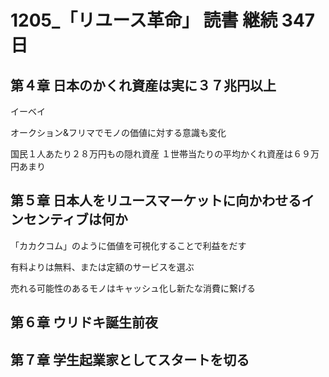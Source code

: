 # 1205\_「リユース革命」 読書 継続 347 日

## 第４章 日本のかくれ資産は実に３７兆円以上

イーベイ

オークション&フリマでモノの価値に対する意識も変化

国民１人あたり２８万円もの隠れ資産
１世帯当たりの平均かくれ資産は６９万円あまり

## 第５章 日本人をリユースマーケットに向かわせるインセンティブは何か

「カカクコム」のように価値を可視化することで利益をだす

有料よりは無料、または定額のサービスを選ぶ

売れる可能性のあるモノはキャッシュ化し新たな消費に繋げる

## 第６章 ウリドキ誕生前夜

## 第７章 学生起業家としてスタートを切る
